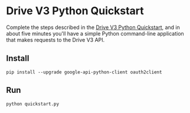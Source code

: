 # Drive V3 Python Quickstart

Complete the steps described in the [Drive V3 Python Quickstart](
https://developers.google.com/drive/v3/web/quickstart/python), and in
about five minutes you'll have a simple Python command-line application that
makes requests to the Drive V3 API.

## Install

```
pip install --upgrade google-api-python-client oauth2client
```

## Run

```
python quickstart.py
```
